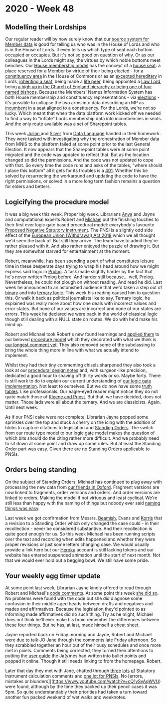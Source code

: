 # 2020 - Week 48

## Modelling their Lordships

Our regular reader will by now surely know that our [source system for Member data](http://data.parliament.uk/membersdataplatform/) is good for telling us who was in the House of Lords and who is in the House of Lords. It even tells us which type of seat each bottom occupied or occupies. But it's not so good on question of why. Or as our colleagues in the Lords might say, the virtues by which noble bottoms meet benches. Our [House membership model](https://ukparliament.github.io/ontologies/house-membership/house-membership-ontology.html) has the concept of a [house seat](https://ukparliament.github.io/ontologies/house-membership/house-membership-ontology.html#d4e29): a place reserved for a Member by virtue of their being elected - for a [constituency area](https://ukparliament.github.io/ontologies/election/election-ontology.html#d4e102) in the House of Commons or as an [excepted hereditary](https://en.wikipedia.org/wiki/By-elections_to_the_House_of_Lords) in Lords, [inheriting a seat](https://en.wikipedia.org/wiki/Hereditary_peer), being made a [life peer](https://en.wikipedia.org/wiki/Life_peer), being appointed a [Law Lord](https://en.wikipedia.org/wiki/Lords_of_Appeal_in_Ordinary), being [a high up in the Church of England hierarchy or being one of four named bishops](https://www.parliament.uk/site-information/glossary/bishops/). Because the Members' Names Information System has both House membership and constituency representations - via [elections](https://ukparliament.github.io/ontologies/election/election-ontology.html) - it's possible to collapse the two arms into data describing an MP as [incumbent](https://ukparliament.github.io/ontologies/house-membership/house-membership-ontology.html#d4e63) in a seat aligned to a constituency. For the Lords, we're not so lucky. Which meant that when the data platform work kicked off we needed to find a way to "inflate" Lords membership data into incumbencies in seats. And the only route available was a set of Sharepoint tables.

This week [Julian ](https://datalanguage.com/blog/by/julian-everett) and [Silver](https://twitter.com/silveroliver) from [Data Language](https://datalanguage.com/) handed in their homework. They were tasked with investigating why the orchestration of Member data from MNIS to the platform failed at some point prior to the last General Election. It now appears that the Sharepoint tables were at some point migrated and the code was updated to reflect that. But as the location changed so did the permissions. And the code was not updated to cope with that. So every time the code runs and asks of the tables, "where should I place this bottom" all it gets for its troubles is a [401](https://httpstatuses.com/401). Whether this be solved by resurrecting the workaround and updating the code to have the right permissions, or solved in a more long term fashion remains a question for elders and betters.

## Logicifying the procedure model

It was a big week this week. Proper big week. Librarians [Anya](https://twitter.com/bitten_) and Jayne and computational experts Robert and [Michael](https://twitter.com/fantasticlife) put the finishing touches to their first ever logic gate based procedural model: everybody's favourite [Proposed Negative Statutory Instrument](https://github.com/ukparliament/ontologies/blob/master/procedure/flowcharts/proposed-negative-sis/logic-gates/proposed-negative-sis.pdf). The PNSI is a slightly odd side effect of the [European Union (Withdrawal) Act 2018](https://www.legislation.gov.uk/ukpga/2018/16/contents/enacted) which we all thought we'd seen the back of. But still they arrive. The team have to admit they're rather pleased with it. And also rather enjoyed the puzzle of drawing it. But they are somewhat starved for entertainment at the moment.

Robert, meanwhile, has been spending a part of what constitutes leisure time in these desperate days trying to wrap his head around how we might express said logic in [Prolog](https://en.wikipedia.org/wiki/Prolog). A task made slightly harder by the fact that he's never written Prolog before. And harder still because... well, Prolog. Nevertheless, he could not plough on without reading. And read he did. Last week he announced to an astonished audience that we'd taken a step out of [binary](https://en.wikipedia.org/wiki/Boolean_algebra) and into [ternary logic](https://en.wikipedia.org/wiki/Three-valued_logic). This week his reading caused him to question this. Or walk it back as political journalists like to say. Ternary logic, he explained was really more about how one deals with incorrect values and error states. But none of our values are incorrect and none of our states are errors. This week he declared we were back in the world of classical logic though still dealing with a NULL state on routes. We do with he'd make his mind up.

Robert and Michael took Robert's new found learnings and [applied them](https://trello.com/c/Fz25LzeA/293-rewrite-procedure-model-logic-gate-comments) to our beloved [procedure model](https://ukparliament.github.io/ontologies/procedure/procedure-ontology.html) which they decorated with what we think is [our longest comment yet](https://ukparliament.github.io/ontologies/procedure/procedure-ontology.html#d4e186). They also removed some of the subclassing to bring the whole thing more in line with what we actually intend to implement.

Whilst they had their tiny commenting chisels sharpened they also took a look at our [procedural design notes](https://ukparliament.github.io/ontologies/procedure/flowcharts/design-notes.html) and, with surgeon-like precision, dedicated a good hour to shaving off thirty words or so. Maybe forty. There is still work to do to explain our current understanding of [our logic gate implementation](https://ukparliament.github.io/ontologies/procedure/flowcharts/design-notes.html#how-is-a-procedure-map-with-logic-gates-parsed-in-the-context-of-a-work-package). Not least to ourselves. But we do now have some [truth tables](https://ukparliament.github.io/ontologies/procedure/flowcharts/meta/logic-gates/truth-tables/). Like professionals. Our eagle-eyed reader might notice they do not quite match those of [Kleene and Priest](https://en.wikipedia.org/wiki/Three-valued_logic#Kleene_and_Priest_logics). But that, we have decided, does not matter. Those lads were all about the ternary. And we are classicists. Again. Until next week.

As if our PNSI cake were not complete, Librarian Jayne popped some sprinkles over the top and stuck a cherry on the icing with the addition of blobs to capture citations to legislation and [Standing Orders](https://www.parliament.uk/site-information/glossary/standing-orders/). The switch from our route type model to our logic gate model makes the question of which bits should do the citing rather more difficult. And we probably need to sit down at some point and draw up some rules. But at least the Standing Order part was easy. Given there are no Standing Orders applicable to PNSIs.

## Orders being standing

On the subject of Standing Orders, Michael has continued to plug away with processing the new data from [our friends in Oxford](https://parlrulesdata.org/). Fragment versions are now linked to fragments, order versions and orders. And order versions are linked to orders. Making the model if not virtuous and least cyclical. We're still less than happy with the naming of things but nobody ever said [naming things was easy](https://martinfowler.com/bliki/TwoHardThings.html). 

Last week we got confirmation from Messrs. [Beamish](https://twitter.com/clerkly), Evans and [Korris](https://twitter.com/MattKorris) that a revision to a Standing Order which only changed the case could - in their recollection - never be considered substantive. And their recollection is quite good enough for us. So this week Michael has been running scripts over the text and recording when edits happened and whether they were proper revisions or just some letters changing case. We would usually provide a link here but our [Heroku](https://en.wikipedia.org/wiki/Heroku) account is still lacking tokens and our website has entered suspended animation until the start of next month. Not that we would ever hold out a begging bowl. We still have some pride.

## Your weekly egg timer update

At some point last week, Librarian Jayne kindly offered to read through Robert and Michael's [code comments](https://parliament-calendar.herokuapp.com/meta/comments). At some point this week [she did so](https://trello.com/c/8a35yF4L/298-egg-timer-corrections-to-all-si-calculations). No problems were found with the code but she did diagnose some confusion in their middle aged heads between drafts and negatives and mades and affirmatives. Because the legislation they'd pointed to as informing made affirmatives did no such thing. Try as he might, Michael does not think he'll ever make his brain remember the differences between these four things. But he has, at last, made himself [a cheat sheet](https://github.com/ukparliament/ontologies/blob/master/procedure/flowcharts/sis/clocks/cheat-sheet.png).

Jayne reported back on Friday morning and Jayne, Robert and Michael were due to talk JO Jane through the comments late Friday afternoon. So they scrabbled together an hour out of their busy schedules and once more met in pixels. Comments being corrected, they turned their attentions to putting the [user guide](https://parliament-calendar.herokuapp.com/meta/using) the Ja(y)nes had written into bullet points and popped it online. Though it still needs linking to from the homepage. Robert.

Later that day they met with Jane, chatted through [three](https://parliament-calendar.herokuapp.com/bicameral_both_houses_sitting.rb.html) [lots](https://parliament-calendar.herokuapp.com/bicameral_si_either_house_sitting.rb.html) [of](https://parliament-calendar.herokuapp.com/commons_only_si.rb.html) Statutory Instrument calculation comments and [one lot for PNSIs](https://parliament-calendar.herokuapp.com/pnsi.rb.html). No [errors, mistakes or blunders]](https://www.youtube.com/watch?v=cQ1ySyAqWVU)  were found, although by the time they packed up their pencil cases it was 5pm. So quite understandably their priorities had taken a turn toward another fun packed weekend of wet walks and weeknotes.